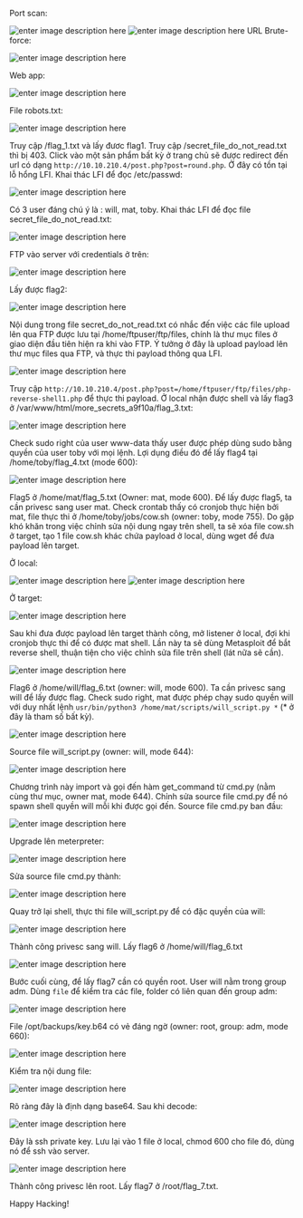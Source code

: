 ﻿Port scan:

![enter image description here](https://imgur.com/T9pXwas.png)
![enter image description here](https://imgur.com/ZSCwihq.png)
URL Brute-force:

![enter image description here](https://imgur.com/Vo6vXEr.png)

Web app:

![enter image description here](https://imgur.com/EpSkRNg.png)

File robots.txt:

![enter image description here](https://imgur.com/basLoMk.png)

Truy cập /flag_1.txt và lấy đươc flag1.
Truy cập /secret_file_do_not_read.txt thì bị 403.
Click vào một sản phẩm bất kỳ ở trang chủ sẽ được redirect đến url có dạng `http://10.10.210.4/post.php?post=round.php`. Ở đây có tồn tại lỗ hổng LFI. Khai thác LFI để đọc /etc/passwd:

![enter image description here](https://imgur.com/ZOuOjpd.png)

Có 3 user đáng chú ý là : will, mat, toby.
Khai thác LFI để đọc file secret_file_do_not_read.txt:

![enter image description here](https://imgur.com/BELX8lX.png)

FTP vào server với credentials ở trên:

![enter image description here](https://imgur.com/bN3qNRS.png)

Lấy được flag2:

![enter image description here](https://imgur.com/9bpLvur.png)

Nội dung trong file secret_do_not_read.txt có nhắc đến việc các file upload lên qua FTP được lưu tại /home/ftpuser/ftp/files, chính là thư mục files ở giao diện đầu tiên hiện ra khi vào FTP. Ý tưởng ở đây là upload payload lên thư mục files qua FTP, và thực thi payload thông qua LFI.

![enter image description here](https://imgur.com/zvdUI9Q.png)

Truy cập `http://10.10.210.4/post.php?post=/home/ftpuser/ftp/files/php-reverse-shell1.php` để thực thi payload.
Ở local nhận được shell và lấy flag3 ở /var/www/html/more_secrets_a9f10a/flag_3.txt:

![enter image description here](https://imgur.com/ZVUEUN6.png)

Check sudo right của user www-data thấy user được phép dùng sudo bằng quyền của user toby với mọi lệnh. Lợi dụng điều đó để lấy flag4 tại /home/toby/flag_4.txt (mode 600):

![enter image description here](https://imgur.com/0W2oxec.png)

Flag5 ở /home/mat/flag_5.txt (Owner: mat, mode 600). Để lấy được flag5, ta cần privesc sang user mat. 
Check crontab thấy có cronjob thực hiện bởi mat, file thực thi ở /home/toby/jobs/cow.sh (owner: toby, mode 755). Do gặp khó khăn trong việc chỉnh sửa nội dung ngay trên shell, ta sẽ xóa file cow.sh ở target, tạo 1 file cow.sh khác chứa payload ở local, dùng wget để đưa payload lên target.

Ở local:

![enter image description here](https://imgur.com/JpcGvcg.png)
![enter image description here](https://imgur.com/cnAyUhV.png)

Ở target:

![enter image description here](https://imgur.com/T3Mm6v3.png)

Sau khi đưa được payload lên target thành công, mở listener ở local, đợi khi cronjob thực thi để có được mat shell. Lần này ta sẽ dùng Metasploit để bắt reverse shell, thuận tiện cho việc chỉnh sửa file trên shell (lát nữa sẽ cần).

![enter image description here](https://imgur.com/SR0vmki.png)

Flag6 ở /home/will/flag_6.txt (owner: will, mode 600). Ta cần privesc sang will để lấy được flag. 
Check sudo right, mat được phép chạy sudo quyền will với duy nhất lệnh `usr/bin/python3 /home/mat/scripts/will_script.py *` (* ở đây là tham số bất kỳ).

![enter image description here](https://imgur.com/kwGmrNn.png)

Source file will_script.py (owner: will, mode 644):

![enter image description here](https://imgur.com/liZDNRO.png)

Chương trình này import và gọi đến hàm get_command từ cmd.py (nằm cùng thư mục, owner mat, mode 644). Chỉnh sửa source file cmd.py để nó spawn shell quyền will mỗi khi được gọi đến.
Source file cmd.py ban đầu:

![enter image description here](https://imgur.com/XucsJjW.png)

Upgrade lên meterpreter:

![enter image description here](https://imgur.com/eVd2Fsp.png)

Sửa source file cmd.py thành:

![enter image description here](https://imgur.com/5MXItGp.png)

Quay trở lại shell, thực thi file will_script.py để có đặc quyền của will:

![enter image description here](https://imgur.com/XdakvNB.png)

Thành công privesc sang will. Lấy flag6 ở /home/will/flag_6.txt

![enter image description here](https://imgur.com/KQtZTuJ.png)

Bước cuối cùng, để lấy flag7 cần có quyền root.
User will nằm trong group adm. Dùng `file` để kiểm tra các file, folder có liên quan đến group adm:

![enter image description here](https://imgur.com/oXu2BTm.png)

File /opt/backups/key.b64 có vẻ đáng ngờ (owner: root, group: adm, mode 660):

![enter image description here](https://imgur.com/CJkaVUz.png)

Kiểm tra nội dung file:

![enter image description here](https://imgur.com/8iZFAhG.png)

Rõ ràng đây là định dạng base64. Sau khi decode:

![enter image description here](https://imgur.com/CUDV3z1.png)

Đây là ssh private key. Lưu lại vào 1 file ở local, chmod 600 cho file đó, dùng nó để ssh vào server.

![enter image description here](https://imgur.com/dli2urI.png)

Thành công privesc lên root. Lấy flag7 ở /root/flag_7.txt.

Happy Hacking!
